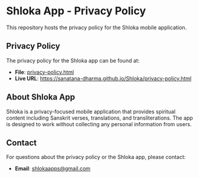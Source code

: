 # Shloka App - Privacy Policy

This repository hosts the privacy policy for the Shloka mobile application.

## Privacy Policy

The privacy policy for the Shloka app can be found at:
- **File**: [privacy-policy.html](privacy-policy.html)
- **Live URL**: https://sanatana-dharma.github.io/Shloka/privacy-policy.html

## About Shloka App

Shloka is a privacy-focused mobile application that provides spiritual content including Sanskrit verses, translations, and transliterations. The app is designed to work without collecting any personal information from users.

## Contact

For questions about the privacy policy or the Shloka app, please contact:
- **Email**: shlokaapps@gmail.com
